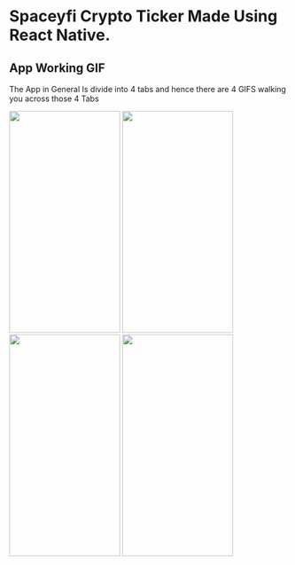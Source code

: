 # Spaceyfi Crypto Ticker Made Using React Native.

## App Working GIF


The App in General Is divide into 4 tabs and hence there are 4 GIFS walking you across those 4 Tabs 

 <img src="https://user-images.githubusercontent.com/32276134/46731286-e8ac2280-cca7-11e8-9e38-c4cb65465ec9.gif" width="200" height="400">  <img src="https://user-images.githubusercontent.com/32276134/46731384-2610b000-cca8-11e8-88f9-982643964f41.gif" width="200" height="400">  <img src="https://user-images.githubusercontent.com/32276134/46731670-ef876500-cca8-11e8-9f31-936f4835903e.gif" width="200" height="400">  <img src="https://user-images.githubusercontent.com/32276134/46731713-0b8b0680-cca9-11e8-9675-01892c826c6e.gif" width="200" height="400"> 


